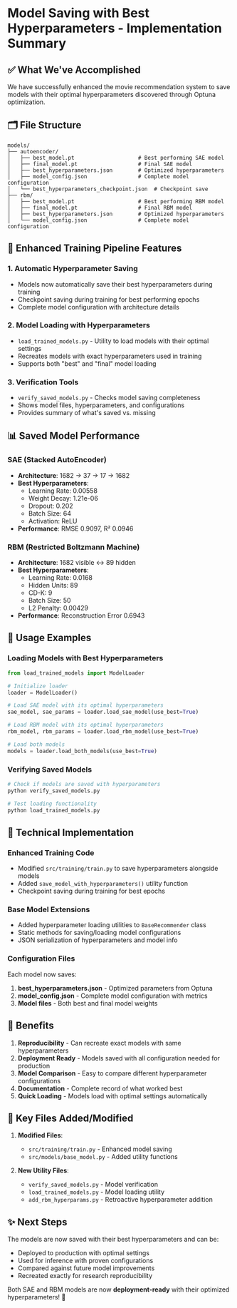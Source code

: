 # Model Saving with Best Hyperparameters - Implementation Summary

## ✅ What We've Accomplished

We have successfully enhanced the movie recommendation system to save models with their optimal hyperparameters discovered through Optuna optimization.

## 🗂️ File Structure

```
models/
├── autoencoder/
│   ├── best_model.pt                    # Best performing SAE model
│   ├── final_model.pt                   # Final SAE model
│   ├── best_hyperparameters.json        # Optimized hyperparameters
│   ├── model_config.json                # Complete model configuration
│   └── best_hyperparameters_checkpoint.json  # Checkpoint save
├── rbm/
│   ├── best_model.pt                    # Best performing RBM model
│   ├── final_model.pt                   # Final RBM model
│   ├── best_hyperparameters.json        # Optimized hyperparameters
│   └── model_config.json                # Complete model configuration
```

## 🔧 Enhanced Training Pipeline Features

### 1. **Automatic Hyperparameter Saving**
- Models now automatically save their best hyperparameters during training
- Checkpoint saving during training for best performing epochs
- Complete model configuration with architecture details

### 2. **Model Loading with Hyperparameters**
- `load_trained_models.py` - Utility to load models with their optimal settings
- Recreates models with exact hyperparameters used in training
- Supports both "best" and "final" model loading

### 3. **Verification Tools**
- `verify_saved_models.py` - Checks model saving completeness
- Shows model files, hyperparameters, and configurations
- Provides summary of what's saved vs. missing

## 📊 Saved Model Performance

### **SAE (Stacked AutoEncoder)**
- **Architecture**: 1682 → 37 → 17 → 1682
- **Best Hyperparameters**:
  - Learning Rate: 0.00558
  - Weight Decay: 1.21e-06
  - Dropout: 0.202
  - Batch Size: 64
  - Activation: ReLU
- **Performance**: RMSE 0.9097, R² 0.0946

### **RBM (Restricted Boltzmann Machine)**
- **Architecture**: 1682 visible ↔ 89 hidden
- **Best Hyperparameters**:
  - Learning Rate: 0.0168
  - Hidden Units: 89
  - CD-K: 9
  - Batch Size: 50
  - L2 Penalty: 0.00429
- **Performance**: Reconstruction Error 0.6943

## 🚀 Usage Examples

### Loading Models with Best Hyperparameters

```python
from load_trained_models import ModelLoader

# Initialize loader
loader = ModelLoader()

# Load SAE model with its optimal hyperparameters
sae_model, sae_params = loader.load_sae_model(use_best=True)

# Load RBM model with its optimal hyperparameters  
rbm_model, rbm_params = loader.load_rbm_model(use_best=True)

# Load both models
models = loader.load_both_models(use_best=True)
```

### Verifying Saved Models

```bash
# Check if models are saved with hyperparameters
python verify_saved_models.py

# Test loading functionality
python load_trained_models.py
```

## 🔬 Technical Implementation

### **Enhanced Training Code**
- Modified `src/training/train.py` to save hyperparameters alongside models
- Added `save_model_with_hyperparameters()` utility function
- Checkpoint saving during training for best epochs

### **Base Model Extensions**
- Added hyperparameter loading utilities to `BaseRecommender` class
- Static methods for saving/loading model configurations
- JSON serialization of hyperparameters and model info

### **Configuration Files**
Each model now saves:
1. **best_hyperparameters.json** - Optimized parameters from Optuna
2. **model_config.json** - Complete model configuration with metrics
3. **Model files** - Both best and final model weights

## 🎯 Benefits

1. **Reproducibility** - Can recreate exact models with same hyperparameters
2. **Deployment Ready** - Models saved with all configuration needed for production
3. **Model Comparison** - Easy to compare different hyperparameter configurations
4. **Documentation** - Complete record of what worked best
5. **Quick Loading** - Models load with optimal settings automatically

## 📝 Key Files Added/Modified

1. **Modified Files**:
   - `src/training/train.py` - Enhanced model saving
   - `src/models/base_model.py` - Added utility functions

2. **New Utility Files**:
   - `verify_saved_models.py` - Model verification
   - `load_trained_models.py` - Model loading utility
   - `add_rbm_hyperparams.py` - Retroactive hyperparameter addition

## ✨ Next Steps

The models are now saved with their best hyperparameters and can be:
- Deployed to production with optimal settings
- Used for inference with proven configurations
- Compared against future model improvements
- Recreated exactly for research reproducibility

Both SAE and RBM models are now **deployment-ready** with their optimized hyperparameters! 🎉
